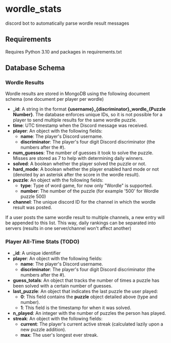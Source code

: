 # wordle_stats

discord bot to automatically parse wordle result messages

## Requirements

Requires Python 3.10 and packages in requirements.txt

## Database Schema

### Wordle Results

Wordle results are stored in MongoDB using the following document schema (one document per player per wordle)

* **\_id**: A string in the format **{username}\_{discriminator}\_wordle\_{Puzzle Number}**.  The database enforces unique IDs, so it is not possible for a player to send multiple results for the same wordle puzzle.
* **time**: UTC timestamp when the Discord message was received.
* **player**: An object with the following fields:
  * **name**: The player's Discord username.
  * **discriminator**:  The player's four digit Discord discriminator (the numbers after the #).
* **num_guesses**: The number of guesses it took to solve the puzzle.  Misses are stored as 7 to help with determining daily winners.
* **solved**:  A boolean whether the player solved the puzzle or not.
* **hard_mode**: A boolean whether the player enabled hard mode or not (denoted by an asterisk after the score in the wordle result).
* **puzzle**:  An object with the following fields:
  * **type**: Type of word game, for now only "Wordle" is supported.
  * **number**: The number of the puzzle (for example '500' for Wordle puzzle 500)
* **channel**: The unique discord ID for the channel in which the wordle result was posted.

If a user posts the same wordle result to multiple channels, a new entry will be appended to this list.  This way, daily rankings can be separated into servers (results in one server/channel won't affect another)

### Player All-Time Stats (TODO)

* **\_id**: A unique identifier
* **player**: An object with the following fields:
  * **name**: The player's Discord username.
  * **discriminator**:  The player's four digit Discord discriminator (the numbers after the #).
* **guess_totals**:  An object that tracks the number of times a puzzle has been solved with a certain number of guesses.
* **last_puzzle**:  An object that indicates the last puzzle the user played:
  * **0**: This field contains the **puzzle** object detailed above (type and number).
  * **1**: This field is the timestamp for when it was solved.
* **n_played**: An integer with the number of puzzles the person has played.
* **streak**: An object with the following fields:
  * **current**: The player's current active streak (calculated lazily upon a new puzzle addition).
  * **max**: The user's longest ever streak.
